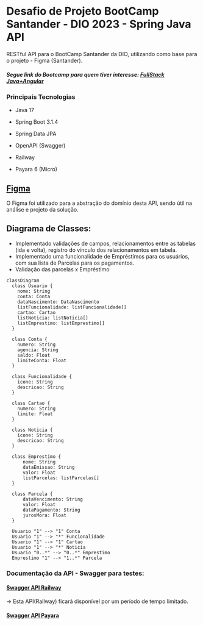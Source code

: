 <h1>Desafio de Projeto BootCamp Santander - DIO 2023 - Spring Java API</h1>
RESTful API para o BootCamp Santander da DIO, utilizando como base para o projeto - Figma (Santander).

<h5>Segue link do Bootcamp para quem tiver interesse: <a href="https://web.dio.me/track/santander-bootcamp-2023-fullstack-java-angular/" target="_blank" rel="noreferrer">FullStack Java+Angular</a></h5>


<h3>Principais Tecnologias</h3>

* Java 17

* Spring Boot 3.1.4

* Spring Data JPA

* OpenAPI (Swagger)

* Railway

* Payara 6 (Micro)

<h2><a href="https://www.figma.com/file/0ZsjwjsYlYd3timxqMWlbj/SANTANDER---Projeto-Web%2FMobile?type=design&node-id=1421-432&mode=design">Figma</a></h2>

O Figma foi utilizado para a abstração do domínio desta API, sendo útil na análise e projeto da solução.

<h2>Diagrama de Classes:</h2>

- Implementado validações de campos, relacionamentos entre as tabelas (ida e volta), registro do vínculo dos relacionamentos em tabela.
- Implementado uma funcionalidade de Empréstímos para os usuários, com sua lista de Parcelas para os pagamentos.
- Validação das parcelas x Empréstimo

```mermaid
classDiagram
  class Usuario {
    nome: String
    conta: Conta
    dataNascimento: DataNascimento
    listFuncionalidade: listFuncionalidade[]
    cartao: Cartao
    listNoticia: listNoticia[]
    listEmprestimo: listEmprestimo[]
  }

  class Conta {
    numero: String
    agencia: String
    saldo: Float
    limiteConta: Float
  }

  class Funcionalidade {
    icone: String
    descricao: String
  }

  class Cartao {
    numero: String
    limite: Float
  }

  class Noticia {
    icone: String
    descricao: String
  }

  class Emprestimo {
      nome: String
      dataEmissao: String
      valor: Float
      listParcelas: listParcelas[]
  }

  class Parcela {
      dataVencimento: String
      valor: Float
      dataPagamento: String
      jurosMora: Float
  }

  Usuario "1" --> "1" Conta
  Usuario "1" --> "*" Funcionalidade
  Usuario "1" --> "1" Cartao
  Usuario "1" --> "*" Noticia
  Usuario "0..*" --> "0..*" Emprestimo 
  Emprestimo "1" --> "1..*" Parcela 

```

<h3>Documentação da API - Swagger para testes:</h3>

<h4><a href="https://spring-api-santander-bootcamp-production.up.railway.app/swagger-ui/index.html">Swagger API Railway</a></h4>-> Esta API(Railway) ficará disponível por um período de tempo limitado.

<h4><a href="https://ldsystems.com.br:40080/spring-api-santander-bootcamp/swagger-ui/index.html">Swagger API Payara</a></h4>
